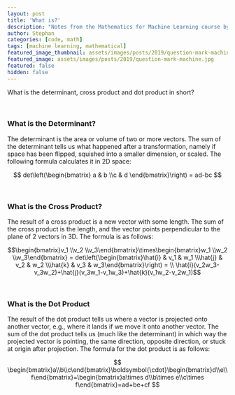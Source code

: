 ```yaml
---
layout: post
title: 'What is?'
description: "Notes from the Mathematics for Machine Learning course by Imperial College London"
author: Stephan
categories: [code, math]
tags: [machine learning, mathematical]
featured_image_thumbnail: assets/images/posts/2019/question-mark-machine.jpg
featured_image: assets/images/posts/2019/question-mark-machine.jpg
featured: false
hidden: false
---
```


What is the determinant, cross product and dot product in short?

<br>

### What is the Determinant?
The determinant is the area or volume of two or more vectors. The sum of the determinant tells us what happened after a transformation, namely if space has been flipped, squished into a smaller dimension, or scaled. The following formula calculates it in 2D space:

$$ det\left(\begin{bmatrix} a & b \\c & d \end{bmatrix}\right) = ad-bc $$

<br>

### What is the Cross Product?
The result of a cross product is a new vector with some length. The sum of the cross product is the length, and the vector points perpendicular to the plane of 2 vectors in 3D. The formula is as follows:

$$\begin{bmatrix}v_1 \\v_2 \\v_3\end{bmatrix}\times\begin{bmatrix}w_1 \\w_2 \\w_3\end{bmatrix} =  det\left(\begin{bmatrix}\hat{i} & v_1 & w_1 \\\hat{j} & v_2 & w_2 \\\hat{k} & v_3 & w_3\end{bmatrix}\right) = \\ \hat{i}(v_2w_3-v_3w_2)+\hat{j}(v_3w_1-v_1w_3)+\hat{k}(v_1w_2-v_2w_1)$$

<br>

### What is the Dot Product
The result of the dot product tells us where a vector is projected onto another vector, e.g., where it lands if we move it onto another vector. The sum of the dot product tells us (much like the determinant) in which way the projected vector is pointing, the same direction, opposite direction, or stuck at origin after projection. The formula for the dot product is as follows:

$$ \begin{bmatrix}a\\b\\c\end{bmatrix}\boldsymbol{\cdot}\begin{bmatrix}d\\e\\f\end{bmatrix}=\begin{bmatrix}a\times d\\b\times e\\c\times f\end{bmatrix}=ad+be+cf $$


<br>
